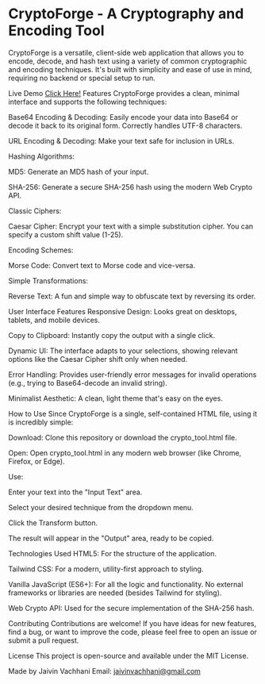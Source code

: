 # CryptoForge - A Cryptography and Encoding Tool
CryptoForge is a versatile, client-side web application that allows you to encode, decode, and hash text using a variety of common cryptographic and encoding techniques. It's built with simplicity and ease of use in mind, requiring no backend or special setup to run.

Live Demo
[Click Here!](https://ghostx1407.github.io/CryptoForge/CryptoForge.html)
Features
CryptoForge provides a clean, minimal interface and supports the following techniques:

Base64 Encoding & Decoding: Easily encode your data into Base64 or decode it back to its original form. Correctly handles UTF-8 characters.

URL Encoding & Decoding: Make your text safe for inclusion in URLs.

Hashing Algorithms:

MD5: Generate an MD5 hash of your input.

SHA-256: Generate a secure SHA-256 hash using the modern Web Crypto API.

Classic Ciphers:

Caesar Cipher: Encrypt your text with a simple substitution cipher. You can specify a custom shift value (1-25).

Encoding Schemes:

Morse Code: Convert text to Morse code and vice-versa.

Simple Transformations:

Reverse Text: A fun and simple way to obfuscate text by reversing its order.

User Interface Features
Responsive Design: Looks great on desktops, tablets, and mobile devices.

Copy to Clipboard: Instantly copy the output with a single click.

Dynamic UI: The interface adapts to your selections, showing relevant options like the Caesar Cipher shift only when needed.

Error Handling: Provides user-friendly error messages for invalid operations (e.g., trying to Base64-decode an invalid string).

Minimalist Aesthetic: A clean, light theme that's easy on the eyes.

How to Use
Since CryptoForge is a single, self-contained HTML file, using it is incredibly simple:

Download: Clone this repository or download the crypto_tool.html file.

Open: Open crypto_tool.html in any modern web browser (like Chrome, Firefox, or Edge).

Use:

Enter your text into the "Input Text" area.

Select your desired technique from the dropdown menu.

Click the Transform button.

The result will appear in the "Output" area, ready to be copied.

Technologies Used
HTML5: For the structure of the application.

Tailwind CSS: For a modern, utility-first approach to styling.

Vanilla JavaScript (ES6+): For all the logic and functionality. No external frameworks or libraries are needed (besides Tailwind for styling).

Web Crypto API: Used for the secure implementation of the SHA-256 hash.

Contributing
Contributions are welcome! If you have ideas for new features, find a bug, or want to improve the code, please feel free to open an issue or submit a pull request.

License
This project is open-source and available under the MIT License.

Made by Jaivin Vachhani Email: jaivinvachhani@gmail.com
